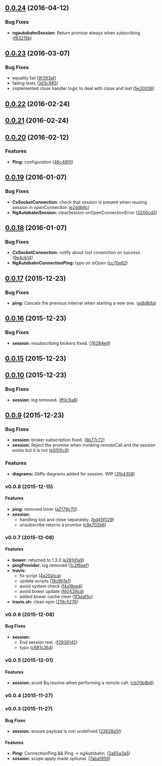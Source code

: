 <a name="0.0.24"></a>
## [0.0.24](https://github.com/ef-ctx/ngAutobahn/compare/v0.0.23...v0.0.24) (2016-04-12)


### Bug Fixes

* **ngautobahnSession:** Return promise always when subscribing. ([f83215b](https://github.com/ef-ctx/ngAutobahn/commit/f83215b))



<a name="0.0.23"></a>
## [0.0.23](https://github.com/ef-ctx/ngAutobahn/compare/v0.0.22...v0.0.23) (2016-03-07)


### Bug Fixes

* equality fail ([9f393af](https://github.com/ef-ctx/ngAutobahn/commit/9f393af))
* failing tests ([3d3c985](https://github.com/ef-ctx/ngAutobahn/commit/3d3c985))
* implemented close handler logic to deal with close and lost ([5e20036](https://github.com/ef-ctx/ngAutobahn/commit/5e20036))



<a name="0.0.22"></a>
## [0.0.22](https://github.com/ef-ctx/ngAutobahn/compare/v0.0.20...v0.0.22) (2016-02-24)




<a name="0.0.21"></a>
## [0.0.21](https://github.com/ef-ctx/ngAutobahn/compare/v0.0.20...v0.0.21) (2016-02-24)




<a name="0.0.20"></a>
## [0.0.20](https://github.com/ef-ctx/ngAutobahn/compare/v0.0.19...v0.0.20) (2016-02-12)


### Features

* **Ping:** configuration ([46c46f0](https://github.com/ef-ctx/ngAutobahn/commit/46c46f0))



<a name="0.0.19"></a>
## [0.0.19](https://github.com/ef-ctx/ngAutobahn/compare/v0.0.18...v0.0.19) (2016-01-07)


### Bug Fixes

* **CxSocketConnection:** check that session is present when reusing session in openConnection ([e2ddb6c](https://github.com/ef-ctx/ngAutobahn/commit/e2ddb6c))
* **NgAutobahnSession:** clearSession onOpenConnectionError ([3200cd5](https://github.com/ef-ctx/ngAutobahn/commit/3200cd5))



<a name="0.0.18"></a>
## [0.0.18](https://github.com/ef-ctx/ngAutobahn/compare/v0.0.17...v0.0.18) (2016-01-07)


### Bug Fixes

* **CxSocketConnection:** notify about lost conenction on success ([9e4cb14](https://github.com/ef-ctx/ngAutobahn/commit/9e4cb14))
* **NgAutobahnConnectionPing:** typo on isOpen ([cc70e62](https://github.com/ef-ctx/ngAutobahn/commit/cc70e62))



<a name="0.0.17"></a>
## [0.0.17](https://github.com/ef-ctx/ngAutobahn/compare/v0.0.16...v0.0.17) (2015-12-23)


### Bug Fixes

* **ping:** Cancels the previous interval when starting a new one. ([adb8bfa](https://github.com/ef-ctx/ngAutobahn/commit/adb8bfa))



<a name="0.0.16"></a>
## [0.0.16](https://github.com/ef-ctx/ngAutobahn/compare/v0.0.15...v0.0.16) (2015-12-23)


### Bug Fixes

* **session:** resubscribing brokers fixed. ([76284e9](https://github.com/ef-ctx/ngAutobahn/commit/76284e9))



<a name="0.0.15"></a>
## [0.0.15](https://github.com/ef-ctx/ngAutobahn/compare/v0.0.14...v0.0.15) (2015-12-23)




<a name="0.0.10"></a>
## [0.0.10](https://github.com/ef-ctx/ngAutobahn/compare/v0.0.9...v0.0.10) (2015-12-23)


### Bug Fixes

* **session:** log removed. ([ff0c9a8](https://github.com/ef-ctx/ngAutobahn/commit/ff0c9a8))



<a name="0.0.9"></a>
## [0.0.9](https://github.com/ef-ctx/ngAutobahn/compare/v0.0.8...v0.0.9) (2015-12-23)


### Bug Fixes

* **session:** broker subscription fixed. ([8b77c72](https://github.com/ef-ctx/ngAutobahn/commit/8b77c72))
* **session:** Reject the promise when invoking remoteCall and the session exists but it is not ([e5f05c9](https://github.com/ef-ctx/ngAutobahn/commit/e5f05c9))

### Features

* **diagrams:** Gliffy diagrams added for session. WIP ([3fb4308](https://github.com/ef-ctx/ngAutobahn/commit/3fb4308))



<a name="v0.0.8"></a>
### v0.0.8 (2015-12-15)


#### Features

* **ping:** removed timer ([a2179c70](git@github.com:ef-ctx/ngAutobahn/commit/a2179c70b5b874480e26d649d44f709800c96970))
* **session:**
  * handling lost and close separately. ([bd45f029](git@github.com:ef-ctx/ngAutobahn/commit/bd45f0295ad7d69ad1fcd94f57aa2eee57e549c6))
  * unsubscribe returns a promise ([c8e702b6](git@github.com:ef-ctx/ngAutobahn/commit/c8e702b6ba2cbf1acadbf1f2ad54bc6320f8e94e))

<a name="v0.0.7"></a>
### v0.0.7 (2015-12-08)


#### Features

* **bower:** returned to 1.3.3 ([e281d1a9](git@github.com:ef-ctx/ngAutobahn/commit/e281d1a9b9981f32e8dc3d850859102c61a7c072))
* **pingProvider:** log removed ([1c2f6eef](git@github.com:ef-ctx/ngAutobahn/commit/1c2f6eefb82ec56a48d35810e891bacb6d3fb1df))
* **travis:**
  * fix script ([4a20a1ca](git@github.com:ef-ctx/ngAutobahn/commit/4a20a1cadedf36d4fc25951d9f041b90467e4620))
  * update scripts ([18c901e1](git@github.com:ef-ctx/ngAutobahn/commit/18c901e1132a7f7b6f7072d0f6eef472acf284ae))
  * avoid system check ([f4a18ee4](git@github.com:ef-ctx/ngAutobahn/commit/f4a18ee4bda11073235c35829cc0edfe0927fc75))
  * avoid bower update ([f40439cd](git@github.com:ef-ctx/ngAutobahn/commit/f40439cdb650949c82c9f75b09732d8b4545a66e))
  * added bower cache clear ([1f3daf5c](git@github.com:ef-ctx/ngAutobahn/commit/1f3daf5cc1e08f4f520931b020cd73b82488d3fb))
* **travis.sh:** clean npm ([219c5276](git@github.com:ef-ctx/ngAutobahn/commit/219c527659eef246f853c7cad660bf6cf2d894f5))

<a name="v0.0.6"></a>
### v0.0.6 (2015-12-08)


#### Bug Fixes

* **session:**
  * End session test. ([f2939145](git@github.com:ef-ctx/ngAutobahn/commit/f29391456537ba5638c965f7838ec2633334aa10))
  * typo ([c681c364](git@github.com:ef-ctx/ngAutobahn/commit/c681c3647a3f7a3deae1b04f9d3e59fa08381266))

<a name="v0.0.5"></a>
### v0.0.5 (2015-12-01)


#### Features

* **session:** avoid $q.resolve when performing a remote call. ([cb70b8b6](git@github.com:ef-ctx/ngAutobahn/commit/cb70b8b656021bad8862fc8ceeb8b10296647b98))

<a name="v0.0.4"></a>
### v0.0.4 (2015-11-27)

<a name="v0.0.3"></a>
### v0.0.3 (2015-11-27)


#### Bug Fixes

* **session:** ensure payload is non undefined ([23628a5f](git@github.com:ef-ctx/ngAutobahn/commit/23628a5f31e938bab7826f45ad4175674c5ca436))


#### Features

* **Ping:** ConnectionPing && Ping -> ngAutobahn. ([2a65a3a5](git@github.com:ef-ctx/ngAutobahn/commit/2a65a3a5da729b3ae3fa2a5967135b6ca816671f))
* **session:** $scope.$apply made optional. ([7aba1959](git@github.com:ef-ctx/ngAutobahn/commit/7aba195962e1ae3d772969817393b021abc46634))

